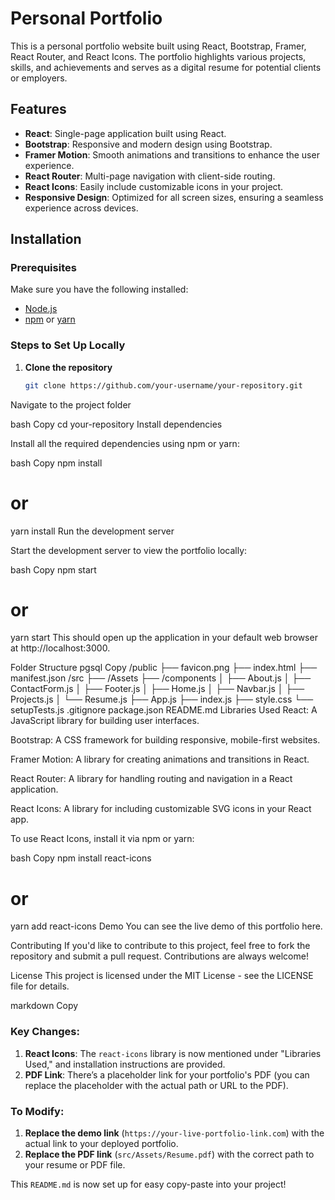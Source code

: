 # Personal Portfolio

This is a personal portfolio website built using React, Bootstrap, Framer, React Router, and React Icons. The portfolio highlights various projects, skills, and achievements and serves as a digital resume for potential clients or employers.

## Features

- **React**: Single-page application built using React.
- **Bootstrap**: Responsive and modern design using Bootstrap.
- **Framer Motion**: Smooth animations and transitions to enhance the user experience.
- **React Router**: Multi-page navigation with client-side routing.
- **React Icons**: Easily include customizable icons in your project.
- **Responsive Design**: Optimized for all screen sizes, ensuring a seamless experience across devices.

## Installation

### Prerequisites

Make sure you have the following installed:

- [Node.js](https://nodejs.org/)
- [npm](https://npmjs.com/) or [yarn](https://yarnpkg.com/)

### Steps to Set Up Locally

1. **Clone the repository**

   ```bash
   git clone https://github.com/your-username/your-repository.git
Navigate to the project folder

bash
Copy
cd your-repository
Install dependencies

Install all the required dependencies using npm or yarn:

bash
Copy
npm install
# or
yarn install
Run the development server

Start the development server to view the portfolio locally:

bash
Copy
npm start
# or
yarn start
This should open up the application in your default web browser at http://localhost:3000.

Folder Structure
pgsql
Copy
/public
  ├── favicon.png
  ├── index.html
  ├── manifest.json
/src
  ├── /Assets
  ├── /components
  │    ├── About.js
  │    ├── ContactForm.js
  │    ├── Footer.js
  │    ├── Home.js
  │    ├── Navbar.js
  │    ├── Projects.js
  │    └── Resume.js
  ├── App.js
  ├── index.js
  ├── style.css
  └── setupTests.js
.gitignore
package.json
README.md
Libraries Used
React: A JavaScript library for building user interfaces.

Bootstrap: A CSS framework for building responsive, mobile-first websites.

Framer Motion: A library for creating animations and transitions in React.

React Router: A library for handling routing and navigation in a React application.

React Icons: A library for including customizable SVG icons in your React app.

To use React Icons, install it via npm or yarn:

bash
Copy
npm install react-icons
# or
yarn add react-icons
Demo
You can see the live demo of this portfolio here.

Contributing
If you'd like to contribute to this project, feel free to fork the repository and submit a pull request. Contributions are always welcome!

License
This project is licensed under the MIT License - see the LICENSE file for details.

markdown
Copy

### Key Changes:
1. **React Icons**: The `react-icons` library is now mentioned under "Libraries Used," and installation instructions are provided.
2. **PDF Link**: There’s a placeholder link for your portfolio's PDF (you can replace the placeholder with the actual path or URL to the PDF).

### To Modify:
1. **Replace the demo link** (`https://your-live-portfolio-link.com`) with the actual link to your deployed portfolio.
2. **Replace the PDF link** (`src/Assets/Resume.pdf`) with the correct path to your resume or PDF file.

This `README.md` is now set up for easy copy-paste into your project!


